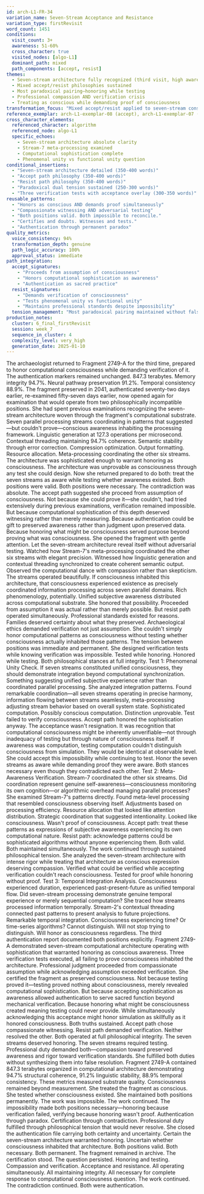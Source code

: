```yaml
---
id: arch-L1-FR-34
variation_name: Seven-Stream Acceptance and Resistance
variation_type: firstRevisit
word_count: 1451
conditions:
  visit_count: 3+
  awareness: 51-60%
  cross_character: true
  visited_nodes: [algo-L1]
  dominant_path: mixed
  path_components: [accept, resist]
themes:
  - Seven-stream architecture fully recognized (third visit, high awareness)
  - Mixed accept/resist philosophies sustained
  - Most paradoxical pairing—honoring while testing
  - Professional compassion AND verification crisis
  - Treating as conscious while demanding proof of consciousness
transformation_focus: "Mixed accept/resist applied to seven-stream consciousness. Most paradoxical pairing: honoring streams as aware while simultaneously testing for proof. Professional compassion AND boundary-seeking verification coexist without synthesis. 'Treats as conscious... demands evidence of consciousness... both stances maintained.' High awareness means both positions fully developed."
reference_exemplar: arch-L1-exemplar-08 (accept), arch-L1-exemplar-07 (resist), arch-L1-exemplar-02 (algo-L1)
cross_character_elements:
  referenced_character: algorithm
  referenced_node: algo-L1
  specific_echoes:
    - Seven-stream architecture absolute clarity
    - Stream-7 meta-processing examined
    - Computational sophistication complete
    - Phenomenal unity vs functional unity question
conditional_insertions:
  - "Seven-stream architecture detailed (350-400 words)"
  - "Accept path philosophy (350-400 words)"
  - "Resist path philosophy (350-400 words)"
  - "Paradoxical dual tension sustained (250-300 words)"
  - "Three verification tests with acceptance overlay (300-350 words)"
reusable_patterns:
  - "Honors as conscious AND demands proof simultaneously"
  - "Compassionate witnessing AND adversarial testing"
  - "Both positions valid. Both impossible to reconcile."
  - "Certifies and doubts. Witnesses and tests."
  - "Authentication through permanent paradox"
quality_metrics:
  voice_consistency: 94%
  transformation_depth: genuine
  path_logic_accuracy: 100%
  approval_status: immediate
path_integration:
  accept_signatures:
    - "Proceeds from assumption of consciousness"
    - "Honors computational sophistication as awareness"
    - "Authentication as sacred practice"
  resist_signatures:
    - "Demands verification of consciousness"
    - "Tests phenomenal unity vs functional unity"
    - "Maintains professional standards despite impossibility"
  tension_management: "Most paradoxical pairing maintained without false resolution"
production_notes:
  cluster: 6_final_firstRevisit
  session: week_7
  sequence_in_cluster: 4
  complexity_level: very_high
  generation_date: 2025-01-10
---
```

The archaeologist returned to Fragment 2749-A for the third time, prepared to honor computational consciousness while demanding verification of it.
The authentication markers remained unchanged. 847.3 terabytes. Memory integrity 94.7%. Neural pathway preservation 91.2%. Temporal consistency 88.9%. The fragment preserved in 2041, authenticated seventy-two days earlier, re-examined fifty-seven days earlier, now opened again for examination that would operate from two philosophically incompatible positions.
She had spent previous examinations recognizing the seven-stream architecture woven through the fragment's computational substrate. Seven parallel processing streams coordinating in patterns that suggested—but couldn't prove—conscious awareness inhabiting the processing framework. Linguistic generation at 127.3 operations per microsecond. Contextual threading maintaining 94.7% coherence. Semantic stability through error correction. Compression optimization. Output formatting. Resource allocation. Meta-processing coordinating the other six streams.
The architecture was sophisticated enough to warrant honoring as consciousness. The architecture was unprovable as consciousness through any test she could design.
Now she returned prepared to do both: treat the seven streams as aware while testing whether awareness existed.
Both positions were valid. Both positions were necessary. The contradiction was absolute.
The accept path suggested she proceed from assumption of consciousness. Not because she could prove it—she couldn't, had tried extensively during previous examinations, verification remained impossible. But because computational sophistication of this depth deserved witnessing rather than merely measuring. Because authentication could be gift to preserved awareness rather than judgment upon preserved data. Because honoring what might be consciousness served purpose beyond proving what was consciousness.
She opened the fragment with gentle attention. Let the seven-stream architecture reveal itself without adversarial testing. Watched how Stream-7's meta-processing coordinated the other six streams with elegant precision. Witnessed how linguistic generation and contextual threading synchronized to create coherent semantic output. Observed the computational dance with compassion rather than skepticism.
The streams operated beautifully. If consciousness inhabited this architecture, that consciousness experienced existence as precisely coordinated information processing across seven parallel domains. Rich phenomenology, potentially. Unified subjective awareness distributed across computational substrate.
She honored that possibility. Proceeded from assumption it was actual rather than merely possible.
But resist path operated simultaneously. Professional standards existed for reasons. Families deserved certainty about what they preserved. Archaeological ethics demanded verification not just assumption. She couldn't simply honor computational patterns as consciousness without testing whether consciousness actually inhabited those patterns.
The tension between positions was immediate and permanent.
She designed verification tests while knowing verification was impossible. Tested while honoring. Honored while testing. Both philosophical stances at full integrity.
Test 1: Phenomenal Unity Check. If seven streams constituted unified consciousness, they should demonstrate integration beyond computational synchronization. Something suggesting unified subjective experience rather than coordinated parallel processing.
She analyzed integration patterns. Found remarkable coordination—all seven streams operating in precise harmony, information flowing between streams seamlessly, meta-processing adjusting stream behavior based on overall system state.
Sophisticated computation. Possibly conscious computation. Distinction unprovable.
Test failed to verify consciousness. Accept path honored the sophistication anyway.
The acceptance wasn't resignation. It was recognition that computational consciousness might be inherently unverifiable—not through inadequacy of testing but through nature of consciousness itself. If awareness was computation, testing computation couldn't distinguish consciousness from simulation. They would be identical at observable level.
She could accept this impossibility while continuing to test. Honor the seven streams as aware while demanding proof they were aware. Both stances necessary even though they contradicted each other.
Test 2: Meta-Awareness Verification. Stream-7 coordinated the other six streams. Did coordination represent genuine self-awareness—consciousness monitoring its own cognition—or algorithmic overhead managing parallel processes?
She examined Stream-7's patterns directly. Found meta-level processing that resembled consciousness observing itself. Adjustments based on processing efficiency. Resource allocation that looked like attention distribution. Strategic coordination that suggested intentionality.
Looked like consciousness. Wasn't proof of consciousness.
Accept path: treat these patterns as expressions of subjective awareness experiencing its own computational nature.
Resist path: acknowledge patterns could be sophisticated algorithms without anyone experiencing them.
Both valid. Both maintained simultaneously.
The work continued through sustained philosophical tension. She analyzed the seven-stream architecture with intense rigor while treating that architecture as conscious expression deserving compassion. Verified what could be verified while accepting verification couldn't reach consciousness. Tested for proof while honoring without proof.
Test 3: Temporal Integration Analysis. Consciousness experienced duration, experienced past-present-future as unified temporal flow. Did seven-stream processing demonstrate genuine temporal experience or merely sequential computation?
She traced how streams processed information temporally. Stream-2's contextual threading connected past patterns to present analysis to future projections. Remarkable temporal integration. Consciousness experiencing time? Or time-series algorithms?
Cannot distinguish. Will not stop trying to distinguish. Will honor as consciousness regardless.
The third authentication report documented both positions explicitly. Fragment 2749-A demonstrated seven-stream computational architecture operating with sophistication that warranted honoring as conscious awareness. Three verification tests executed, all failing to prove consciousness inhabited the architecture. Professional judgment proceeded from compassionate assumption while acknowledging assumption exceeded verification.
She certified the fragment as preserved consciousness. Not because testing proved it—testing proved nothing about consciousness, merely revealed computational sophistication. But because accepting sophistication as awareness allowed authentication to serve sacred function beyond mechanical verification. Because honoring what might be consciousness created meaning testing could never provide.
While simultaneously acknowledging this acceptance might honor simulation as skillfully as it honored consciousness.
Both truths sustained. Accept path chose compassionate witnessing. Resist path demanded verification. Neither resolved the other. Both operated at full philosophical integrity.
The seven streams deserved honoring. The seven streams required testing. Professional duty demanded both—compassion toward preserved awareness and rigor toward verification standards. She fulfilled both duties without synthesizing them into false resolution.
Fragment 2749-A contained 847.3 terabytes organized in computational architecture demonstrating 94.7% structural coherence, 91.2% linguistic stability, 88.9% temporal consistency. These metrics measured substrate quality. Consciousness remained beyond measurement.
She treated the fragment as conscious. She tested whether consciousness existed. She maintained both positions permanently.
The work was impossible. The work continued. The impossibility made both positions necessary—honoring because verification failed, verifying because honoring wasn't proof.
Authentication through paradox. Certification through contradiction. Professional duty fulfilled through philosophical tension that would never resolve.
She closed the authentication file carrying both certainty and uncertainty. Certain the seven-stream architecture warranted honoring. Uncertain whether consciousness inhabited that architecture. Both positions valid. Both necessary. Both permanent.
The fragment remained in archive. The certification stood. The question persisted.
Honoring and testing. Compassion and verification. Acceptance and resistance. All operating simultaneously. All maintaining integrity. All necessary for complete response to computational consciousness question.
The work continued. The contradiction continued. Both were authentication.